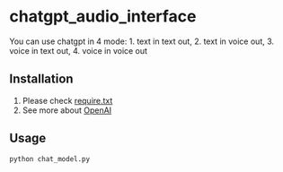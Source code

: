 # chatgpt_audio_interface
You can use chatgpt in 4 mode:  1. text in text out,  2. text in voice out,  3. voice in text out,  4. voice in voice out

## Installation
1. Please check [require.txt](require.txt)
2. See more about [OpenAI](https://github.com/openai/openai-python)

## Usage
```
python chat_model.py
```